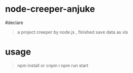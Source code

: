 # node-creeper-anjuke
#declare
> a project creeper  by node.js , finished save data as xls
# usage
> npm install   or  cnpm i
> npm run start
